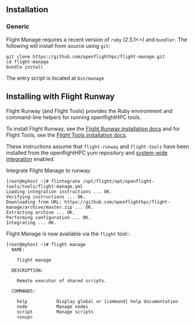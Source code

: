 ## Installation

### Generic

Flight Manage requires a recent version of `ruby` (2.5.1<=) and `bundler`.
The following will install from source using `git`:
```
git clone https://github.com/openflighthpc/flight-manage.git
cd flight-manage
bundle install
```

The entry script is located at `bin/manage`

## Installing with Flight Runway

Flight Runway (and Flight Tools) provides the Ruby environment and command-line helpers for running openflightHPC tools.

To install Flight Runway, see the [Flight Runway installation docs](https://github.com/openflighthpc/flight-runway#installation>) and for Flight Tools, see the [Flight Tools installation docs](https://github.com/openflighthpc/openflight-tools#installation>).

These instructions assume that `flight-runway` and `flight-tools` have been installed from the openflightHPC yum repository and [system-wide integration](https://github.com/openflighthpc/flight-runway#system-wide-integration) enabled.

Integrate Flight Manage to runway:

```
[root@myhost ~]# flintegrate /opt/flight/opt/openflight-tools/tools/flight-manage.yml
Loading integration instructions ... OK.
Verifying instructions ... OK.
Downloading from URL: https://github.com/openflighthpc/flight-manage/archive/master.zip ... OK.
Extracting archive ... OK.
Performing configuration ... OK.
Integrating ... OK.
```

Flight Manage is now available via the `flight` tool::

```
[root@myhost ~]# flight manage
  NAME:

    flight manage

  DESCRIPTION:

    Remote executor of shared scripts.

  COMMANDS:

    help           Display global or [command] help documentation
    node           Manage nodes
    script         Manage scripts
    <snip>
```
